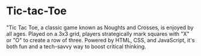 # Tic-tac-Toe
"Tic Tac Toe, a classic game known as Noughts and Crosses, is enjoyed by all ages. Played on a 3x3 grid, players strategically mark squares with "X" or "O" to create a row of three. Powered by HTML, CSS, and JavaScript, it's both fun and a tech-savvy way to boost critical thinking. 
